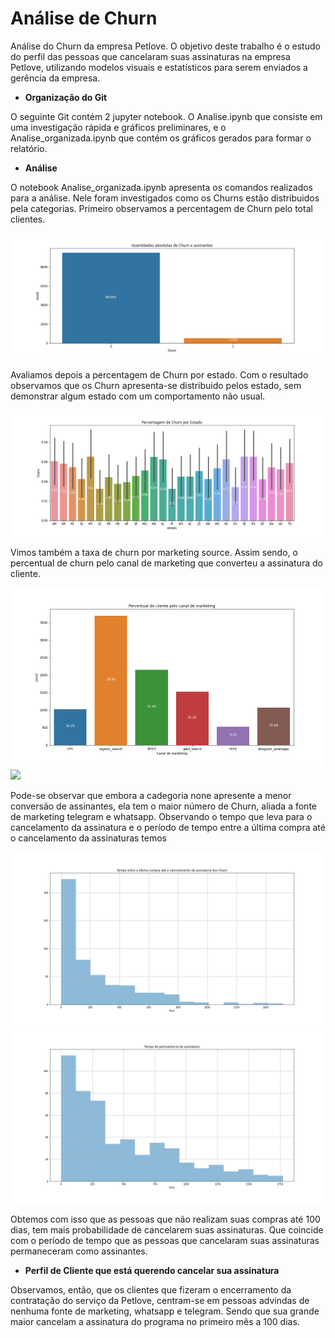 # Análise de Churn

Análise do Churn da empresa Petlove. O objetivo deste trabalho é o estudo do perfil das pessoas que cancelaram suas assinaturas na empresa Petlove, 
utilizando modelos visuais e estatísticos para serem enviados a gerência da empresa. 

- **Organização do Git**

O seguinte Git contém 2 jupyter notebook. O Analise.ipynb que consiste em uma investigação rápida e gráficos preliminares, e o Analise_organizada.ipynb que contém os gráficos gerados para formar o relatório.

- **Análise**

O notebook Analise_organizada.ipynb apresenta os comandos realizados para a análise. Nele foram investigados como os Churns estão distribuidos pela categorias. Primeiro observamos a percentagem de Churn pelo total clientes.

![](graphs/quantidade_de_churn.png)

Avaliamos depois a percentagem de Churn por estado. Com o resultado observamos que os Churn apresenta-se distribuido pelos estado, sem demonstrar algum estado com um comportamento não usual. 


![](graphs/percentagem_de_churn_por_estado.png)

Vimos também a taxa de churn por marketing source. Assim sendo, o percentual de churn pelo canal de marketing que converteu a assinatura do cliente. 

![](graphs/percentual_de_cliente_canal_marketing.png) ![](graphs/percentualde_churn_de_cliente_canal_marketing)

Pode-se observar que embora a cadegoria none apresente a menor conversão de assinantes, ela tem o maior número de Churn, aliada a fonte de marketing telegram e whatsapp. 
Observando o tempo que leva para o cancelamento da assinatura e o período de tempo entre a última compra até o cancelamento da assinaturas temos

![alt-text-1](graphs/perido_entre_ultima_compra_cancelamento.png)  ![alt-text-2](graphs/perido_de_permanencia.png)

Obtemos com isso que as pessoas que não realizam suas compras até 100 dias, tem mais probabilidade de cancelarem suas assinaturas. Que coincide com o período de tempo que as pessoas que cancelaram suas assinaturas permaneceram como assinantes. 

- **Perfil de Cliente que está querendo cancelar sua assinatura**

Observamos, então, que os clientes que fizeram o encerramento da contratação do serviço da Petlove, centram-se em pessoas advindas de nenhuma fonte de marketing, whatsapp e telegram. Sendo que sua grande maior cancelam a assinatura do programa no primeiro mês a 100 dias. 